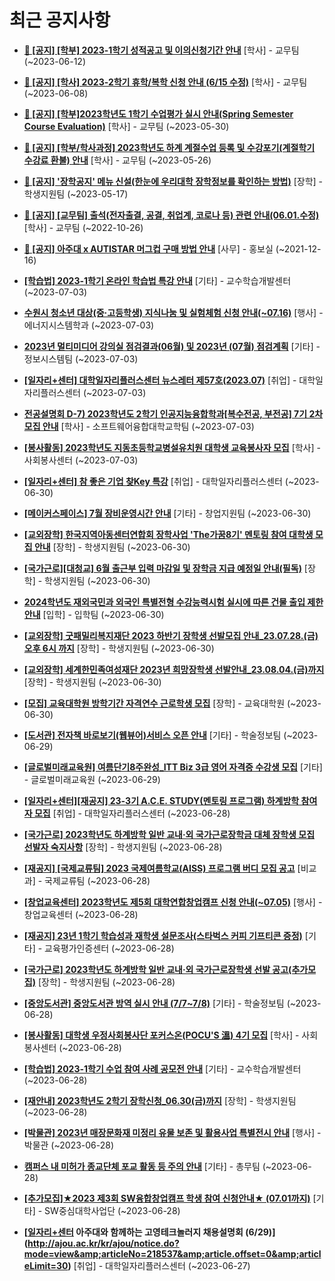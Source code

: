 # 최근 공지사항

* **[📌 [공지] [학부] 2023-1학기 성적공고 및 이의신청기간 안내](http://ajou.ac.kr/kr/ajou/notice.do?mode=view&amp;articleNo=215750&amp;article.offset=0&amp;articleLimit=30)**
 [학사] - 교무팀 (~2023-06-12)

* **[📌 [공지] [학사] 2023-2학기 휴학/복학 신청 안내 (6/15 수정)](http://ajou.ac.kr/kr/ajou/notice.do?mode=view&amp;articleNo=215587&amp;article.offset=0&amp;articleLimit=30)**
 [학사] - 교무팀 (~2023-06-08)

* **[📌 [공지] [학부]2023학년도 1학기 수업평가 실시 안내(Spring Semester Course Evaluation)](http://ajou.ac.kr/kr/ajou/notice.do?mode=view&amp;articleNo=215232&amp;article.offset=0&amp;articleLimit=30)**
 [학사] - 교무팀 (~2023-05-30)

* **[📌 [공지] [학부/학사과정] 2023학년도 하계 계절수업 등록 및 수강포기(계절학기 수강료 환불) 안내](http://ajou.ac.kr/kr/ajou/notice.do?mode=view&amp;articleNo=215210&amp;article.offset=0&amp;articleLimit=30)**
 [학사] - 교무팀 (~2023-05-26)

* **[📌 [공지] &#x27;장학공지&#x27; 메뉴 신설(한눈에 우리대학 장학정보를 확인하는 방법)](http://ajou.ac.kr/kr/ajou/notice.do?mode=view&amp;articleNo=214764&amp;article.offset=0&amp;articleLimit=30)**
 [장학] - 학생지원팀 (~2023-05-17)

* **[📌 [공지] [교무팀] 출석(전자출결, 공결, 취업계, 코로나 등) 관련 안내(06.01.수정)](http://ajou.ac.kr/kr/ajou/notice.do?mode=view&amp;articleNo=205552&amp;article.offset=0&amp;articleLimit=30)**
 [학사] - 교무팀 (~2022-10-26)

* **[📌 [공지] 아주대 x AUTISTAR 머그컵 구매 방법 안내](http://ajou.ac.kr/kr/ajou/notice.do?mode=view&amp;articleNo=147976&amp;article.offset=0&amp;articleLimit=30)**
 [사무] - 홍보실 (~2021-12-16)

* **[[학습법] 2023-1학기 온라인 학습법 특강 안내](http://ajou.ac.kr/kr/ajou/notice.do?mode=view&amp;articleNo=218677&amp;article.offset=0&amp;articleLimit=30)**
 [기타] - 교수학습개발센터 (~2023-07-03)

* **[수원시 청소년 대상(중·고등학생) 지식나눔 및 실험체험 신청 안내(~07.16)](http://ajou.ac.kr/kr/ajou/notice.do?mode=view&amp;articleNo=218670&amp;article.offset=0&amp;articleLimit=30)**
 [행사] - 에너지시스템학과 (~2023-07-03)

* **[2023년 멀티미디어 강의실 점검결과(06월) 및 2023년 (07월) 점검계획](http://ajou.ac.kr/kr/ajou/notice.do?mode=view&amp;articleNo=218666&amp;article.offset=0&amp;articleLimit=30)**
 [기타] - 정보시스템팀 (~2023-07-03)

* **[[일자리+센터] 대학일자리플러스센터 뉴스레터 제57호(2023.07)](http://ajou.ac.kr/kr/ajou/notice.do?mode=view&amp;articleNo=218662&amp;article.offset=0&amp;articleLimit=30)**
 [취업] - 대학일자리플러스센터 (~2023-07-03)

* **[전공설명회 D-7) 2023학년도 2학기 인공지능융합학과[복수전공, 부전공] 7기 2차 모집 안내](http://ajou.ac.kr/kr/ajou/notice.do?mode=view&amp;articleNo=218661&amp;article.offset=0&amp;articleLimit=30)**
 [학사] - 소프트웨어융합대학교학팀 (~2023-07-03)

* **[[봉사활동] 2023학년도 지동초등학교병설유치원 대학생 교육봉사자 모집](http://ajou.ac.kr/kr/ajou/notice.do?mode=view&amp;articleNo=218660&amp;article.offset=0&amp;articleLimit=30)**
 [학사] - 사회봉사센터 (~2023-07-03)

* **[[일자리+센터] 참 좋은 기업 찾Key 특강](http://ajou.ac.kr/kr/ajou/notice.do?mode=view&amp;articleNo=218652&amp;article.offset=0&amp;articleLimit=30)**
 [취업] - 대학일자리플러스센터 (~2023-06-30)

* **[[메이커스페이스] 7월 장비운영시간 안내](http://ajou.ac.kr/kr/ajou/notice.do?mode=view&amp;articleNo=218645&amp;article.offset=0&amp;articleLimit=30)**
 [기타] - 창업지원팀 (~2023-06-30)

* **[[교외장학] 한국지역아동센터연합회 장학사업 &#x27;The가꿈8기&#x27; 멘토링 참여 대학생 모집 안내](http://ajou.ac.kr/kr/ajou/notice.do?mode=view&amp;articleNo=218639&amp;article.offset=0&amp;articleLimit=30)**
 [장학] - 학생지원팀 (~2023-06-30)

* **[[국가근로][대청교] 6월 출근부 입력 마감일 및 장학금 지급 예정일 안내(필독)](http://ajou.ac.kr/kr/ajou/notice.do?mode=view&amp;articleNo=218638&amp;article.offset=0&amp;articleLimit=30)**
 [장학] - 학생지원팀 (~2023-06-30)

* **[2024학년도 재외국민과 외국인 특별전형 수강능력시험 실시에 따른 건물 출입 제한 안내](http://ajou.ac.kr/kr/ajou/notice.do?mode=view&amp;articleNo=218636&amp;article.offset=0&amp;articleLimit=30)**
 [입학] - 입학팀 (~2023-06-30)

* **[[교외장학] 굿패밀리복지재단 2023 하반기 장학생 선발모집 안내_23.07.28.(금) 오후 6시 까지](http://ajou.ac.kr/kr/ajou/notice.do?mode=view&amp;articleNo=218632&amp;article.offset=0&amp;articleLimit=30)**
 [장학] - 학생지원팀 (~2023-06-30)

* **[[교외장학] 세계한민족여성재단 2023년 희망장학생 선발안내_23.08.04.(금)까지](http://ajou.ac.kr/kr/ajou/notice.do?mode=view&amp;articleNo=218630&amp;article.offset=0&amp;articleLimit=30)**
 [장학] - 학생지원팀 (~2023-06-30)

* **[[모집] 교육대학원 방학기간 자격연수 근로학생 모집](http://ajou.ac.kr/kr/ajou/notice.do?mode=view&amp;articleNo=218629&amp;article.offset=0&amp;articleLimit=30)**
 [장학] - 교육대학원 (~2023-06-30)

* **[[도서관] 전자책 바로보기(웹뷰어)서비스 오픈 안내](http://ajou.ac.kr/kr/ajou/notice.do?mode=view&amp;articleNo=218605&amp;article.offset=0&amp;articleLimit=30)**
 [기타] - 학술정보팀 (~2023-06-29)

* **[[글로벌미래교육원] 여름단기8주완성_ITT Biz 3급 영어 자격증 수강생 모집](http://ajou.ac.kr/kr/ajou/notice.do?mode=view&amp;articleNo=218595&amp;article.offset=0&amp;articleLimit=30)**
 [기타] - 글로벌미래교육원 (~2023-06-29)

* **[[일자리+센터][재공지] 23-3기 A.C.E. STUDY(멘토링 프로그램) 하계방학 참여자 모집](http://ajou.ac.kr/kr/ajou/notice.do?mode=view&amp;articleNo=218589&amp;article.offset=0&amp;articleLimit=30)**
 [취업] - 대학일자리플러스센터 (~2023-06-28)

* **[[국가근로] 2023학년도 하계방학 일반 교내·외 국가근로장학금 대체 장학생 모집 선발자 숙지사항](http://ajou.ac.kr/kr/ajou/notice.do?mode=view&amp;articleNo=218584&amp;article.offset=0&amp;articleLimit=30)**
 [장학] - 학생지원팀 (~2023-06-28)

* **[[재공지] [국제교류팀] 2023 국제여름학교(AISS) 프로그램 버디 모집 공고](http://ajou.ac.kr/kr/ajou/notice.do?mode=view&amp;articleNo=218576&amp;article.offset=0&amp;articleLimit=30)**
 [비교과] - 국제교류팀 (~2023-06-28)

* **[[창업교육센터] 2023학년도 제5회 대학연합창업캠프 신청 안내(~07.05)](http://ajou.ac.kr/kr/ajou/notice.do?mode=view&amp;articleNo=218575&amp;article.offset=0&amp;articleLimit=30)**
 [행사] - 창업교육센터 (~2023-06-28)

* **[[재공지] 23년 1학기 학습성과 재학생 설문조사(스타벅스 커피 기프티콘 증정)](http://ajou.ac.kr/kr/ajou/notice.do?mode=view&amp;articleNo=218564&amp;article.offset=0&amp;articleLimit=30)**
 [기타] - 교육평가인증센터 (~2023-06-28)

* **[[국가근로] 2023학년도 하계방학 일반 교내·외 국가근로장학생 선발 공고(추가모집)](http://ajou.ac.kr/kr/ajou/notice.do?mode=view&amp;articleNo=218560&amp;article.offset=0&amp;articleLimit=30)**
 [장학] - 학생지원팀 (~2023-06-28)

* **[[중앙도서관] 중앙도서관 방역 실시 안내 (7/7~7/8)](http://ajou.ac.kr/kr/ajou/notice.do?mode=view&amp;articleNo=218554&amp;article.offset=0&amp;articleLimit=30)**
 [기타] - 학술정보팀 (~2023-06-28)

* **[[봉사활동] 대학생 우정사회봉사단 포커스온(POCU&#x27;S 溫) 4기 모집](http://ajou.ac.kr/kr/ajou/notice.do?mode=view&amp;articleNo=218552&amp;article.offset=0&amp;articleLimit=30)**
 [학사] - 사회봉사센터 (~2023-06-28)

* **[[학습법] 2023-1학기 수업 참여 사례 공모전 안내](http://ajou.ac.kr/kr/ajou/notice.do?mode=view&amp;articleNo=218550&amp;article.offset=0&amp;articleLimit=30)**
 [기타] - 교수학습개발센터 (~2023-06-28)

* **[[재안내] 2023학년도 2학기 장학신청_06.30(금)까지](http://ajou.ac.kr/kr/ajou/notice.do?mode=view&amp;articleNo=218546&amp;article.offset=0&amp;articleLimit=30)**
 [장학] - 학생지원팀 (~2023-06-28)

* **[[박물관] 2023년 매장문화재 미정리 유물 보존 및 활용사업 특별전시 안내](http://ajou.ac.kr/kr/ajou/notice.do?mode=view&amp;articleNo=218543&amp;article.offset=0&amp;articleLimit=30)**
 [행사] - 박물관 (~2023-06-28)

* **[캠퍼스 내 미허가 종교단체 포교 활동 등 주의 안내](http://ajou.ac.kr/kr/ajou/notice.do?mode=view&amp;articleNo=218542&amp;article.offset=0&amp;articleLimit=30)**
 [기타] - 총무팀 (~2023-06-28)

* **[[추가모집]★2023 제3회 SW융합창업캠프 학생 참여 신청안내★ (07.01까지)](http://ajou.ac.kr/kr/ajou/notice.do?mode=view&amp;articleNo=218539&amp;article.offset=0&amp;articleLimit=30)**
 [기타] - SW중심대학사업단 (~2023-06-28)

* **[[일자리+센터](재공지) 아주대와 함께하는 고영테크놀러지 채용설명회 (6/29)](http://ajou.ac.kr/kr/ajou/notice.do?mode=view&amp;articleNo=218537&amp;article.offset=0&amp;articleLimit=30)**
 [취업] - 대학일자리플러스센터 (~2023-06-27)
